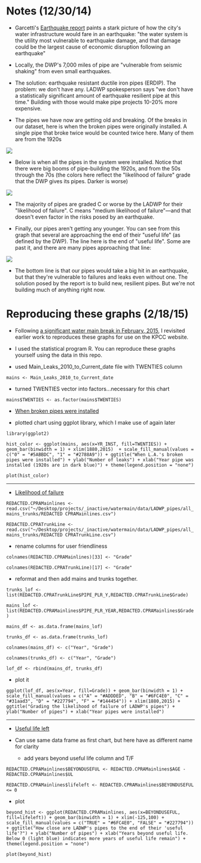 Notes (12/30/14)
================

* Garcetti's [Earthquake report](http://projects.scpr.org/documents/?doc=1376566-dec-8-2014-garcetti-earthquake-report) paints a stark picture of how the city's water infrastructure would fare in an earthquake: "the water system is the utility most vulnerable to earthquake damage, and that damage could be the largest cause of economic disruption following an earthquake"

* Locally, the DWP's 7,000 miles of pipe are "vulnerable from seismic shaking" from even small earthquakes.

* The solution: earthquake resistant ductile iron pipes (ERDIP). The problem: we don't have any. LADWP spokesperson says "we don't have a statistically significant amount of earthquake resilient pipe at this time." Building with those would make pipe projects 10-20% more expensive.

* The pipes we have now are getting old and breaking. Of the breaks in our dataset, here is when the broken pipes were originally installed. A single pipe that broke twice would be counted twice here. Many of them are from the 1920s

![](https://raw.githubusercontent.com/SCPR/kpcc-data-team/master/data/ladwp-water-mains-and-leaks/findings/ladwp_leaks_notes_12_30_14/images/year_installed_for_mains_with_leaks.png)

* Below is when all the pipes in the system were installed. Notice that there were big booms of pipe-building the 1920s, and from the 50s through the 70s (the colors here reflect the "likelihood of failure" grade that the DWP gives its pipes. Darker is worse)

![](https://raw.githubusercontent.com/SCPR/kpcc-data-team/master/data/ladwp-water-mains-and-leaks/findings/ladwp_leaks_notes_12_30_14/images/year_installed_by_likelihood_of_failure.png)

* The majority of pipes are graded C or worse by the LADWP for their "likelihood of failure". C means "medium likelihood of failure"—and that doesn't even factor in the risks posed by an earthquake.

* Finally, our pipes aren't getting any younger. You can see from this graph that several are approaching the end of their "useful life" (as defined by the DWP). The line here is the end of "useful life". Some are past it, and there are many pipes approaching that line:

![](https://raw.githubusercontent.com/SCPR/kpcc-data-team/master/data/ladwp-water-mains-and-leaks/findings/ladwp_leaks_notes_12_30_14/images/remaining_years_of_useful_life.png)

* The bottom line is that our pipes would take a big hit in an earthquake, but that they're vulnerable to failures and leaks even without one. The solution posed by the report is to build new, resilient pipes. But we're not building much of anything right now.

Reproducing these graphs (2/18/15)
==================================

* Following [a significant water main break in February, 2015](http://www.scpr.org/news/2015/02/18/49905/water-main-break-submerges-vehicles-in-hollywood/), I revisited earlier work to reproduces these graphs for use on the KPCC website.

* I used the statistical program R. You can reproduce these graphs yourself using the data in this repo.

* used Main_Leaks_2010_to_Current_date file with TWENTIES column

```mains <- Main_Leaks_2010_to_Current_date```

* turned TWENTIES vector into factors...necessary for this chart

```mains$TWENTIES <- as.factor(mains$TWENTIES)```

* [When broken pipes were installed](https://github.com/SCPR/kpcc-data-team/blob/master/data/ladwp-water-mains-and-leaks/findings/ladwp_leaks_notes_12_30_14/images/year_installed_for_mains_with_leaks.png)

* plotted chart using ggplot library, which I make use of again later

```library(ggplot2)```

```hist_color <- ggplot(mains, aes(x=YR_INST, fill=TWENTIES)) + geom_bar(binwidth = 1) + xlim(1880,2015)  + scale_fill_manual(values = c("0" = "#5ABBDC", "1" = "#2788A9")) + ggtitle("When L.A.'s broken pipes were installed") + ylab("Number of leaks") + xlab("Year pipe was installed (1920s are in dark blue)") + theme(legend.position = "none")```

```plot(hist_color)```

----

* [Likelihood of failure](https://github.com/SCPR/kpcc-data-team/blob/master/data/ladwp-water-mains-and-leaks/findings/ladwp_leaks_notes_12_30_14/images/year_installed_by_likelihood_of_failure.png)

```REDACTED.CPRAMainlines <- read.csv("~/Desktop/projects/_inactive/watermain/data/LADWP_pipes/all_mains_trunks/REDACTED CPRAMainlines.csv")```

```REDACTED.CPRATrunkLine <- read.csv("~/Desktop/projects/_inactive/watermain/data/LADWP_pipes/all_mains_trunks/REDACTED CPRATrunkLine.csv")```

* rename columns for user friendliness

```colnames(REDACTED.CPRAMainlines)[33] <- "Grade"```

```colnames(REDACTED.CPRATrunkLine)[17] <- "Grade"```

* reformat and then add mains and trunks together.

```trunks_lof <- list(REDACTED.CPRATrunkLine$PIPE_PLR_Y,REDACTED.CPRATrunkLine$Grade)```

```mains_lof <- list(REDACTED.CPRAMainlines$PIPE_PLR_YEAR,REDACTED.CPRAMainlines$Grade)```

```mains_df <- as.data.frame(mains_lof)```

```trunks_df <- as.data.frame(trunks_lof)```

```colnames(mains_df) <- c("Year", "Grade")```

```colnames(trunks_df) <- c("Year", "Grade")```

```lof_df <- rbind(mains_df, trunks_df)```

* plot it

```ggplot(lof_df, aes(x=Year, fill=Grade)) + geom_bar(binwidth = 1) + scale_fill_manual(values = c("A" = "#ADDDED", "B" = "#6FC4E0", "C" = "#31aad3", "D" = "#227794", "F" = "#144454")) + xlim(1880,2015) + ggtitle("Grading the likelihood of failure of LADWP's pipes") + ylab("Number of pipes") + xlab("Year pipes were installed")```

----

* [Useful life left](https://github.com/SCPR/kpcc-data-team/blob/master/data/ladwp-water-mains-and-leaks/findings/ladwp_leaks_notes_12_30_14/images/remaining_years_of_useful_life.png)

* Can use same data frame as first chart, but here have as different name for clarity
    * add years beyond useful life column and T/F

```REDACTED.CPRAMainlines$BEYONDUSEFUL <- REDACTED.CPRAMainlines$AGE - REDACTED.CPRAMainlines$UL```

```REDACTED.CPRAMainlines$lifeleft <- REDACTED.CPRAMainlines$BEYONDUSEFUL <= 0```

* plot

```beyond_hist <- ggplot(REDACTED.CPRAMainlines, aes(x=BEYONDUSEFUL, fill=lifeleft)) + geom_bar(binwidth = 1) + xlim(-125,100) + scale_fill_manual(values = c("TRUE" = "#6FC4E0", "FALSE" = "#227794")) + ggtitle("How close are LADWP's pipes to the end of their 'useful life'?") + ylab("Number of pipes") + xlab("Years beyond useful life. Below 0 (light blue) indicates more years of useful life remain") + theme(legend.position = "none")```

```plot(beyond_hist)```